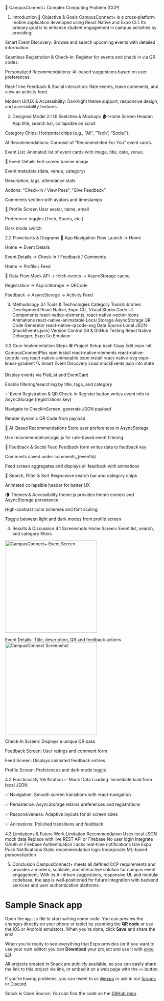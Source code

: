 📱 CampusConnect+ Complex Computing Problem (CCP)
1. Introduction
🎯 Objective & Goals
CampusConnect+ is a cross-platform mobile application developed using React Native and Expo CLI. Its primary goal is to enhance student engagement in campus activities by providing:

Smart Event Discovery: Browse and search upcoming events with detailed information.

Seamless Registration & Check-In: Register for events and check in via QR codes.

Personalized Recommendations: AI-based suggestions based on user preferences.

Real-Time Feedback & Social Interaction: Rate events, leave comments, and view an activity feed.

Modern UI/UX & Accessibility: Dark/light theme support, responsive design, and accessibility features.

2. Designed Model
2.1 UI Sketches & Mockups
🏠 Home Screen
Header: App title, search bar, collapsible on scroll.

Category Chips: Horizontal chips (e.g., “All”, “Tech”, “Social”).

AI Recommendations: Carousel of “Recommended For You” event cards.

Event List: Animated list of event cards with image, title, date, venue.

📄 Event Details
Full-screen banner image

Event metadata (date, venue, category)

Description, tags, attendance stats

Actions: “Check-In / View Pass”, “Give Feedback”

Comments section with avatars and timestamps

👤 Profile Screen
User avatar, name, email

Preference toggles (Tech, Sports, etc.)

Dark mode switch

2.2 Flowcharts & Diagrams
🔄 App Navigation Flow
Launch → Home

Home → Event Details

Event Details → Check-In / Feedback / Comments

Home → Profile / Feed

📶 Data Flow
Mock API → fetch events → AsyncStorage cache

Registration → AsyncStorage → QRCode

Feedback → AsyncStorage → Activity Feed

3. Methodology
3.1 Tools & Technologies
Category	Tools/Libraries
Development	React Native, Expo CLI, Visual Studio Code
UI Components	react-native-elements, react-native-vector-icons
Animations	react-native-animatable
Local Storage	AsyncStorage
QR Code Generator	react-native-qrcode-svg
Data Source	Local JSON (mockEvents.json)
Version Control	Git & GitHub
Testing	React Native Debugger, Expo Go Emulator

3.2 Core Implementation Steps
🛠️ Project Setup
bash
Copy
Edit
expo init CampusConnectPlus
npm install react-native-elements react-native-qrcode-svg react-native-animatable
expo install react-native-svg expo-linear-gradient
🔍 Smart Event Discovery
Load mockEvents.json into state

Display events via FlatList and EventCard

Enable filtering/searching by title, tags, and category

✅ Event Registration & QR Check-In
Register button writes event info to AsyncStorage (registrations key)

Navigate to CheckInScreen, generate JSON payload

Render dynamic QR Code from payload

🤖 AI-Based Recommendations
Store user preferences in AsyncStorage

Use recommendationLogic.js for rule-based event filtering

💬 Feedback & Social Feed
Feedback form writes data to feedback key

Comments saved under comments_{eventId}

Feed screen aggregates and displays all feedback with animations

🧠 Search, Filter & Sort
Responsive search bar and category chips

Animated collapsible header for better UX

🌗 Themes & Accessibility
theme.js provides theme context and AsyncStorage persistence

High-contrast color schemes and font scaling

Toggle between light and dark modes from profile screen

4. Results & Discussion
4.1 Screenshots
Home Screen: Event list, search, and category filters
<img src="https://github.com/user-attachments/assets/1d931300-6e6c-4c3e-9c75-fc696945d930" alt="CampusConnect+ Event Screen" width="300" />

Event Details: Title, description, QR and feedback actions
<img src="https://github.com/user-attachments/assets/ed635902-439c-423b-b0b5-7f992616e1d3" alt="CampusConnect Screenshot" width="300"/>


Check-In Screen: Displays a unique QR pass


Feedback Screen: User ratings and comment form

Feed Screen: Displays animated feedback entries

Profile Screen: Preferences and dark mode toggle

4.2 Functionality Verification
✅ Mock Data Loading: Immediate load from local JSON

✅ Navigation: Smooth screen transitions with react-navigation

✅ Persistence: AsyncStorage retains preferences and registrations

✅ Responsiveness: Adaptive layouts for all screen sizes

✅ Animations: Polished transitions and feedback

4.3 Limitations & Future Work
Limitation	Recommendation
Uses local JSON mock data	Replace with live REST API or Firebase
No user login	Integrate OAuth or Firebase Authentication
Lacks real-time notifications	Use Expo Push Notifications
Static recommendation logic	Incorporate ML-based personalization

5. Conclusion
CampusConnect+ meets all defined CCP requirements and provides a modern, scalable, and interactive solution for campus event engagement. With its AI-driven suggestions, responsive UI, and modular codebase, the app is well-positioned for future integration with backend services and user authentication platforms.


# Sample Snack app

Open the `App.js` file to start writing some code. You can preview the changes directly on your phone or tablet by scanning the **QR code** or use the iOS or Android emulators. When you're done, click **Save** and share the link!

When you're ready to see everything that Expo provides (or if you want to use your own editor) you can **Download** your project and use it with [expo cli](https://docs.expo.dev/get-started/installation/#expo-cli)).

All projects created in Snack are publicly available, so you can easily share the link to this project via link, or embed it on a web page with the `<>` button.

If you're having problems, you can tweet to us [@expo](https://twitter.com/expo) or ask in our [forums](https://forums.expo.dev/c/expo-dev-tools/61) or [Discord](https://chat.expo.dev/).

Snack is Open Source. You can find the code on the [GitHub repo](https://github.com/expo/snack).
